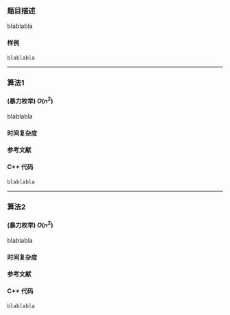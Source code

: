 [//]: # (推荐题解模板，请替换blablabla等内容 ^^)

### 题目描述

blablabla


#### 样例

```cpp
blablabla
```

----------

### 算法1

#### (暴力枚举)  $O(n^2)$

blablabla

#### 时间复杂度

#### 参考文献

#### C++ 代码

```cpp
blablabla
```

----------

### 算法2

#### (暴力枚举)  $O(n^2)$

blablabla

#### 时间复杂度

#### 参考文献


#### C++ 代码

```
blablabla
```
